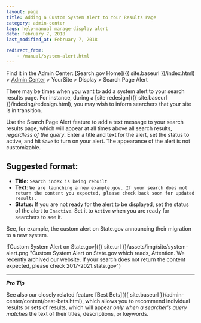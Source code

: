 ```yaml
---
layout: page
title: Adding a Custom System Alert to Your Results Page
category: admin-center
tags: help-manual manage-display alert
date: February 7, 2018
last_modified_at: February 7, 2018

redirect_from:
    - /manual/system-alert.html
---
```


Find it in the Admin Center: [Search.gov Home]({{ site.baseurl }}/index.html) > [Admin Center](https://search.usa.gov/sites/) > YourSite > Display > Search Page Alert

There may be times when you want to add a system alert to your search results page. For instance, during a [site redesign]({{ site.baseurl }}/indexing/redesign.html), you may wish to inform searchers that your site is in transition. 

Use the Search Page Alert feature to add a text message to your search results page, which will appear at all times above all search results, *regardless of the query*. Enter a title and text for the alert, set the status to active, and hit `Save` to turn on your alert. The appearance of the alert is not customizable.

## Suggested format:
* **Title:** `Search index is being rebuilt`
* **Text:** `We are launching a new example.gov. If your search does not return the content you expected, please check back soon for updated results.`
* **Status:** If you are not ready for the alert to be displayed, set the status of the alert to `Inactive`. Set it to `Active` when you are ready for searchers to see it.

See, for example, the custom alert on State.gov announcing their migration to a new system.

![Custom System Alert on State.gov]({{ site.url }}/assets/img/site/system-alert.png "Custom System Alert on State.gov which reads, Attention. We recently archived our website. If your search does not return the content expected, please check 2017-2021.state.gov")

---

***Pro Tip*** 

See also our closely related feature [Best Bets]({{ site.baseurl }}/admin-center/content/best-bets.html), which allows you to recommend individual results or sets of results, which will appear *only when a searcher's query matches* the text of their titles, descriptions, or keywords.
